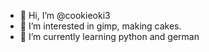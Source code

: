 - 👋 Hi, I’m @cookieoki3
- 👀 I’m interested in gimp, making cakes.
- 🌱 I’m currently learning python and german

<!---
cookieoki3/cookieoki3 is a ✨ special ✨ repository because its `README.md` (this file) appears on your GitHub profile.
You can click the Preview link to take a look at your changes.
--->
